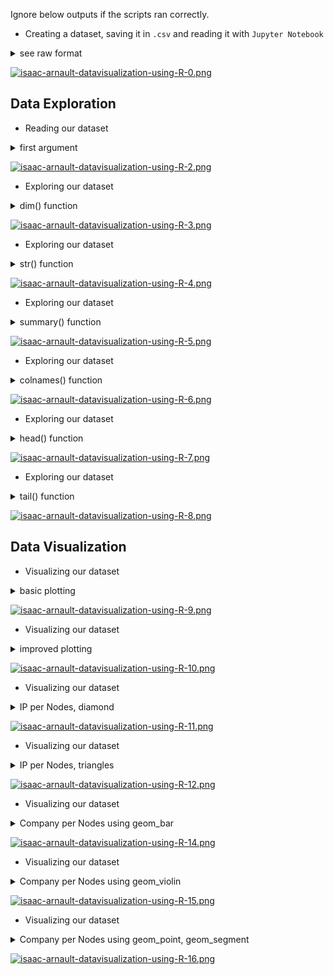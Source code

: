 Ignore below outputs if the scripts ran correctly.<br>

* Creating a dataset, saving it in `.csv` and reading it with `Jupyter Notebook`</b><br>

<details><summary>see raw format</summary>
<p>
  
```python
# Raw format
Id, Company, Nodes, Server, Version, IP
1, Adobe, 3, Apache, NA, 193
2, Crowdmedia, 5, Apache, NA, 88
3, Beebler, 14, Nginx, 1.11.9, 54
4, Bixolabs, 20, Nginx, 1.14.0, 50
5, Careers, 15, Nginx, NA, 185 
6, Contextweb, 50, Openresty, NA, 52
7, Criteo, 2000, Nginx, NA, 178
8, Ebay, 532, NA, NA, 66
9, Facebook, 1400, NA, NA, 31
10, Infochimps, 30, Nginx, NA, 23
11, Lastfm, 100, nginx, NA, 64
12, Mercadolibre, 20, Tengine, NA, 54
13, Openneptune, 200, Apache, NA, 103
14, Quantcast, 3000, Apache, NA, 34
15, Rackspace, 30, Akamaighost, NA, 173
16, Rakuten, 69, Akamaighost, NA, 203
17, Spotify, 1650, Aginx, NA, 104
18, Telenav, 60, CentOS, 2.4.6, 35
19, Worldlingo, 44, Nginx, NA, 204
```

</p>
</details>

[![isaac-arnault-datavisualization-using-R-0.png](https://i.postimg.cc/K829pqc1/isaac-arnault-datavisualization-using-R-0.png)](https://postimg.cc/CzcHz4q0)

## Data Exploration

* Reading our dataset<br>
<details><summary>first argument</summary>
<p>
  
```python
# 1. Reading dataset using Jupyter Notebook
MyData <- read.csv(file="dataset_hadoop.csv")
MyData
```

</p>
</details>

[![isaac-arnault-datavisualization-using-R-2.png](https://i.postimg.cc/q7gKGBGL/isaac-arnault-datavisualization-using-R-2.png)](https://postimg.cc/Ff51r48d)


* Exploring our dataset<br>

<details><summary>dim() function</summary>
<p>
  
```python
# 2. Showing the dimensions of the dataset by variables (columns) and observations (rows)
MyData <- read.csv(file="dataset_hadoop.csv")

dim(MyData)
```

</p>
</details>

[![isaac-arnault-datavisualization-using-R-3.png](https://i.postimg.cc/vTw6Mrwq/isaac-arnault-datavisualization-using-R-3.png)](https://postimg.cc/k6w5vt4K)

* Exploring our dataset<br>

<details><summary>str() function</summary>
<p>
  
```python
# 3. Showing the structure of the dataset
MyData <- read.csv(file="dataset_hadoop.csv")

str(MyData)
```

</p>
</details>

[![isaac-arnault-datavisualization-using-R-4.png](https://i.postimg.cc/2jd1hBDY/isaac-arnault-datavisualization-using-R-4.png)](https://postimg.cc/bdJYjrrV)

* Exploring our dataset

<details><summary>summary() function</summary>
<p>
  
```python
# 4 Summary statistics on the variables (columns) of the dataset
MyData <- read.csv(file="dataset_hadoop.csv")

summary(MyData)
```

</p>
</details>

[![isaac-arnault-datavisualization-using-R-5.png](https://i.postimg.cc/yx0pYygk/isaac-arnault-datavisualization-using-R-5.png)](https://postimg.cc/D4yPxscT)

* Exploring our dataset<br>

<details><summary>colnames() function</summary>
<p>
  
```python
# 5 Showing the name of each variable (column) of the dataset
MyData <- read.csv(file="dataset_hadoop.csv")

colnames(MyData)
```

</p>
</details>

[![isaac-arnault-datavisualization-using-R-6.png](https://i.postimg.cc/htDZcxSt/isaac-arnault-datavisualization-using-R-6.png)](https://postimg.cc/Whyw7dFB)

* Exploring our dataset<br>

<details><summary>head() function</summary>
<p>
  
```python
# 6  Showing the first 6 observations (rows) of the dataset
MyData <- read.csv(file="dataset_hadoop.csv")

head(MyData)
```

</p>
</details>

[![isaac-arnault-datavisualization-using-R-7.png](https://i.postimg.cc/762mmnNm/isaac-arnault-datavisualization-using-R-7.png)](https://postimg.cc/xJ9vdHhz)


* Exploring our dataset<br>

<details><summary>tail() function</summary>
<p>
  
```python
# 7  Showing the first 6 observations (rows) of the dataset
MyData <- read.csv(file="dataset_hadoop.csv")

tail(MyData)
```

</p>
</details>

[![isaac-arnault-datavisualization-using-R-8.png](https://i.postimg.cc/XN9s5xqv/isaac-arnault-datavisualization-using-R-8.png)](https://postimg.cc/fkT7ncx4)

## Data Visualization

* Visualizing our dataset<br>

<details><summary>basic plotting</summary>
<p>
  
```python
# Performing first visualization using `.ggvis` library, using `layer_points` function.
MyData %>% 
  ggvis(~Server, ~Nodes) %>%
layer_points()
```

</p>
</details>

[![isaac-arnault-datavisualization-using-R-9.png](https://i.postimg.cc/xCf1P6YS/isaac-arnault-datavisualization-using-R-9.png)](https://postimg.cc/Ff6vrg7P)

* Visualizing our dataset<br>

<details><summary>improved plotting</summary>
<p>
  
```python
# Improving the above script by sorting the graph per Server per Nodes per Company. We call `layer_points` function.
MyData %>% 
  ggvis(~Server, ~Nodes) %>%
  layer_points() %>%
layer_points(fill = ~Company)
```

</p>
</details>

[![isaac-arnault-datavisualization-using-R-10.png](https://i.postimg.cc/WzKpTjZ2/isaac-arnault-datavisualization-using-R-10.png)](https://postimg.cc/QKQZJ2SP)

* Visualizing our dataset<br>

<details><summary>IP per Nodes, diamond</summary>
<p>
  
```python
# Performing third visualization using `.ggvis` library. We call `layer_points` function
MyData %>% 
  ggvis(~IP, ~Nodes) %>% 
  layer_points(size := 25, shape := "diamond", stroke := "red", fill := NA)
```

</p>
</details>

[![isaac-arnault-datavisualization-using-R-11.png](https://i.postimg.cc/tT4967tq/isaac-arnault-datavisualization-using-R-11.png)](https://postimg.cc/GB60wL5V)

* Visualizing our dataset<br>

<details><summary>IP per Nodes, triangles</summary>
<p>
  
```python
# Performing fourth visualization using `.ggvis` library. We call `layer_points` function
MyData %>%
  ggvis(~IP, ~Nodes, stroke := "skyblue",
        strokeOpacity := 0.5, strokeWidth := 5) %>%
  layer_lines() %>%
  layer_points(fill = ~Company,
               shape := "triangle-up",
               size := 300)
```

</p>
</details>

[![isaac-arnault-datavisualization-using-R-12.png](https://i.postimg.cc/jS6TkyMq/isaac-arnault-datavisualization-using-R-12.png)](https://postimg.cc/3kwzk0Mz)

* Visualizing our dataset<br>

<details><summary>Company per Nodes using geom_bar</summary>
<p>
  
```python
# ggplot: 1st visualization using geom_bar
g <- ggplot(MyData, aes(Company))
g + geom_bar(aes(fill=Nodes), width = 0.5) + 
  theme(axis.text.x = element_text(angle=65, vjust=0.6)) + 
  labs(title="Using ggplot - Histogram on a categorical variable", 
       subtitle="IP Vs Nodes", 
       caption="Author: aiPhD")
```

</p>
</details>

[![isaac-arnault-datavisualization-using-R-14.png](https://i.postimg.cc/KjXMJW7j/isaac-arnault-datavisualization-using-R-14.png)](https://postimg.cc/vgzTm3Nw)

* Visualizing our dataset<br>

<details><summary>Company per Nodes using geom_violin</summary>
<p>
  
```python
# ggplot: 1st visualization using geom_bar
g <- ggplot(MyData, aes(Company))
g + geom_bar(aes(fill=Nodes), width = 0.5) + 
  theme(axis.text.x = element_text(angle=65, vjust=0.6)) + 
  labs(title="Using ggplot - Histogram on a categorical variable", 
       subtitle="IP Vs Nodes", 
       caption="Author: aiPhD")
```

</p>
</details>

[![isaac-arnault-datavisualization-using-R-15.png](https://i.postimg.cc/cL56Fj0W/isaac-arnault-datavisualization-using-R-15.png)](https://postimg.cc/87M15Z7X)

* Visualizing our dataset<br>

<details><summary>Company per Nodes using geom_point, geom_segment</summary>
<p>
  
```python
ggplot(MyData, aes(x=IP, y=Nodes)) + 
  geom_point(col="tomato2", size=3) + 
  geom_segment(aes(x=IP, 
                   xend=IP, 
                   y=min(Nodes), 
                   yend=max(Nodes)), 
               linetype="dashed", 
               size=0.1) +  
  labs(title="Using geom_bar and geom_segment", 
       subtitle="IP Vs Nodes")
```

</p>
</details>

[![isaac-arnault-datavisualization-using-R-16.png](https://i.postimg.cc/qRY8WLnh/isaac-arnault-datavisualization-using-R-16.png)](https://postimg.cc/S262Mcgk)
